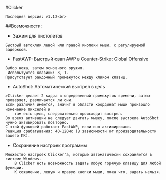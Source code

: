 #Clicker
```
Последняя версия: v1.12<br>
```

##Возможности:
* Зажим для пистолетов<br>
```
Быстрый автоклик левой или правой кнопоки мыши, с регулируемой задержкой.
```
* FastAWP: Быстрый свап AWP в Counter-Strike: Global Offensive<br>
```
Выбор ножа, затем основного оружия.
 Используются клавиши: 3, 1.
Присутствует рандомный промежуток между кликом клавиш.
```
* AutoShot: Автоматический выстрел в цель<br>
```
>Clicker делает 2 кадра в определенный промежуток времени, затем проверяет, различаются ли они.
Если различия имеются, значит в области координат мыши произошло изменение пикселей и
	там есть цель, следовательно происходит выстрел.
Во время активации не следует двигать мышку, после выстрела AutoShot нужно активировать повторно.
С этой функцией работает FastAWP, если оно активировано.
Реакция срабатывания: 40-120мс (В зависимости от производительности вашего ПК).
```
* Сохранение настроек программы<br>
```
Множество настроек Clicker'a, которые автоматически сохраняются в системе Windows.
	В Clicker есть возможность задать любую горячую клавишу для любой функции.
	К сожалению, левую и правую кнопки мыши, пока что, задать нельзя.
